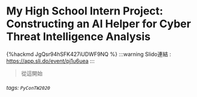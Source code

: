 # My High School Intern Project: Constructing an AI Helper for Cyber Threat Intelligence Analysis

{%hackmd JgQsr94hSFK427iUDWF9NQ %}
:::warning
Slido連結 : https://app.sli.do/event/pj1u6uea
:::
> 從這開始
      
###### tags: `PyConTW2020`
